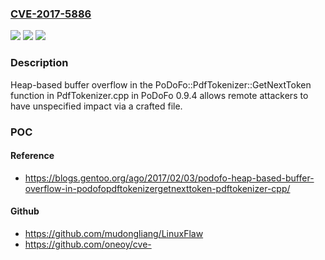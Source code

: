 ### [CVE-2017-5886](https://cve.mitre.org/cgi-bin/cvename.cgi?name=CVE-2017-5886)
![](https://img.shields.io/static/v1?label=Product&message=n%2Fa&color=blue)
![](https://img.shields.io/static/v1?label=Version&message=n%2Fa&color=blue)
![](https://img.shields.io/static/v1?label=Vulnerability&message=n%2Fa&color=brighgreen)

### Description

Heap-based buffer overflow in the PoDoFo::PdfTokenizer::GetNextToken function in PdfTokenizer.cpp in PoDoFo 0.9.4 allows remote attackers to have unspecified impact via a crafted file.

### POC

#### Reference
- https://blogs.gentoo.org/ago/2017/02/03/podofo-heap-based-buffer-overflow-in-podofopdftokenizergetnexttoken-pdftokenizer-cpp/

#### Github
- https://github.com/mudongliang/LinuxFlaw
- https://github.com/oneoy/cve-

